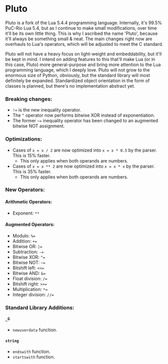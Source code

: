 # Pluto
Pluto is a fork of the Lua 5.4.4 programming language. Internally, it's 99.5% PuC-Rio Lua 5.4, but as I continue to make small modifications, over time it'll be its own little thing. This is why I ascribed the name 'Pluto', because it'll always be something small & neat. The main changes right now are overhauls to Lua's operators, which will be adjusted to meet the C standard.

Pluto will not have a heavy focus on light-weight and embeddability, but it'll be kept in mind. I intend on adding features to this that'll make Lua (or in this case, Pluto) more general-purpose and bring more attention to the Lua programming language, which I deeply love. Pluto will not grow to the enormous size of Python, obviously, but the standard library will most definitely be expanded. Standardized object orientation in the form of classes is planned, but there's no implementation abstract yet.

### Breaking changes:
- `!=` is the new inequality operator.
- The `^` operator now performs bitwise XOR instead of exponentiation.
- The former `~=` inequality operator has been changed to an augmented bitwise NOT assignment.

### Optimizations:
- Cases of `x = x / 2` are now optimized into `x = x * 0.5` by the parser. This is 15% faster.
  - This only applies when both operands are numbers.
- Cases of `x = x ** 2` are now optimized into `x = x * x` by the parser. This is 35% faster.
  - This only applies when both operands are numbers.

### New Operators:
#### Arithmetic Operators:
- Exponent: `**`

#### Augmented Operators:
- Modulo: `%=`
- Addition: `+=`
- Bitwise OR: `|=`
- Subtraction: `-=`
- Bitwise XOR: `^=`
- Bitwise NOT: `~=`
- Bitshift left: `<<=`
- Bitwise AND: `&=`
- Float division: `/=`
- Bitshift right: `>>=`
- Multiplication: `*=`
- Integer division: `//=`

### Standard Library Additions:
#### `_G`
- `newuserdata` function.
#### `string`
- `endswith` function.
- `startswith` function.